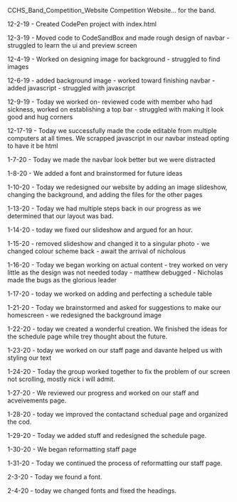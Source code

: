 CCHS_Band_Competition_Website
Competition Website... for the band.

12-2-19 - Created CodePen project with index.html

12-3-19 - Moved code to CodeSandBox and made rough design of navbar - struggled to learn the ui and preview screen

12-4-19 - Worked on designing image for background - struggled to find images

12-6-19 - added background image - worked toward finishing navbar - added javascript - struggled with javascript

12-9-19 - Today we worked on- reviewed code with member who had sickness, worked on establishing a top bar - struggled with making it look good and hug corners

12-17-19 - Today we successfully made the code editable from multiple computers at all times. We scrapped javascript in our navbar instead opting to have it be html

1-7-20 - Today we made the navbar look better but we were distracted

1-8-20 - We added a font and brainstormed for future ideas

1-10-20 - Today we redesigned our website by adding an image slideshow, changing the background, and adding the files for the other pages

1-13-20 - Today we had multiple steps back in our progress as we determined that our layout was bad.

1-14-20 - today we fixed our slideshow and argued for an hour.

1-15-20 - removed slideshow and changed it to a singular photo - we changed colour scheme back - await the arrival of nicholous

1-16-20 - Today we began working on actual content - trey worked on very little as the design was not needed today - matthew debugged - Nicholas made the bugs as the glorious leader

1-17-20 - today we worked on adding and perfecting a schedule table

1-21-20 - Today we brainstormed and asked for suggestions to make our homescreen - we redesigned the background image

1-22-20 - today we created a wonderful creation. We finished the ideas for the schedule page while trey thought about the future.

1-23-20 - today we worked on our staff page and davante helped us with styling our text

1-24-20 - Today the group worked together to fix the problem of our screen not scrolling, mostly nick i will admit.

1-27-20 - We reviewed our progress and worked on our staff and acveivements page.

1-28-20 - today we improved the contactand schedual page and organized the cod.

1-29-20 - Today we added stuff and redesigned the schedule page.

1-30-20 - We began reformatting staff page

1-31-20 - Today we continued the process of reformatting our staff page.

2-3-20 - Today we found a font.

2-4-20 - today we changed fonts and fixed the headings.

